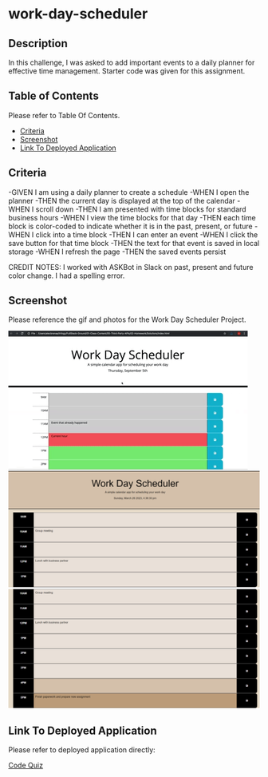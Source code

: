 # work-day-scheduler

## Description

In this challenge, I was asked to add important events to a daily planner for effective time management. Starter code was given for this assignment.

## Table of Contents 

Please refer to Table Of Contents.
- [Criteria](#criteria)
- [Screenshot](#screenshot)
- [Link To Deployed Application](#link-to-deployed-application)

## Criteria

-GIVEN I am using a daily planner to create a schedule
-WHEN I open the planner
-THEN the current day is displayed at the top of the calendar
-WHEN I scroll down
-THEN I am presented with time blocks for standard business hours
-WHEN I view the time blocks for that day
-THEN each time block is color-coded to indicate whether it is in the past, present, or future
-WHEN I click into a time block
-THEN I can enter an event
-WHEN I click the save button for that time block
-THEN the text for that event is saved in local storage
-WHEN I refresh the page
-THEN the saved events persist

CREDIT NOTES: I worked with ASKBot in Slack on past, present and future color change. I had a spelling error. 

## Screenshot 

Please reference the gif and photos for the Work Day Scheduler Project.


![Demo](assets/images/05-third-party-apis-homework-demo.gif)
![Image1](assets/images/work-day-scheduler.png)
![Image2](assets/images/work-day-scheduler1.png)


## Link To Deployed Application

Please refer to deployed application directly:

[Code Quiz](https://susorocode.github.io/work-day-scheduler/)